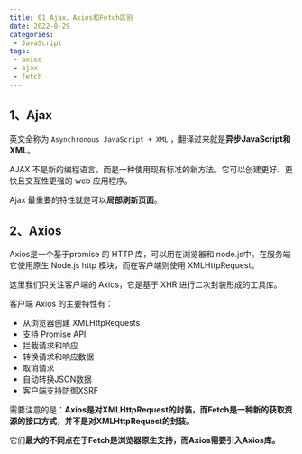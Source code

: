 ```yaml
---
title: 01 Ajax、Axios和Fetch区别
date: 2022-8-29
categories: 
 - JavaScript
tags:
 - axiso
 - ajax
 - fetch
---
```

## 1、Ajax

英文全称为 `Asynchronous JavaScript + XML` ，翻译过来就是**异步JavaScript和XML**。

AJAX 不是新的编程语言，而是一种使用现有标准的新方法。它可以创建更好、更快且交互性更强的 web 应用程序。

Ajax 最重要的特性就是可以**局部刷新页面**。

## 2、Axios

Axios是一个基于promise 的 HTTP 库，可以用在浏览器和 node.js中。在服务端它使用原生 Node.js http 模块，而在客户端则使用 XMLHttpRequest。

这里我们只关注客户端的 Axios，它是基于 XHR 进行二次封装形成的工具库。

客户端 Axios 的主要特性有：

- 从浏览器创建 XMLHttpRequests
- 支持 Promise API
- 拦截请求和响应
- 转换请求和响应数据
- 取消请求
- 自动转换JSON数据
- 客户端支持防御XSRF

需要注意的是：**Axios是对XMLHttpRequest的封装，而Fetch是一种新的获取资源的接口方式，并不是对XMLHttpRequest的封装。**

它们**最大的不同点在于Fetch是浏览器原生支持，而Axios需要引入Axios库。**